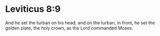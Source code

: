 # Leviticus 8:9

And he set the turban on his head, and on the turban, in front, he set the golden plate, the holy crown, as the Lord commanded Moses.
